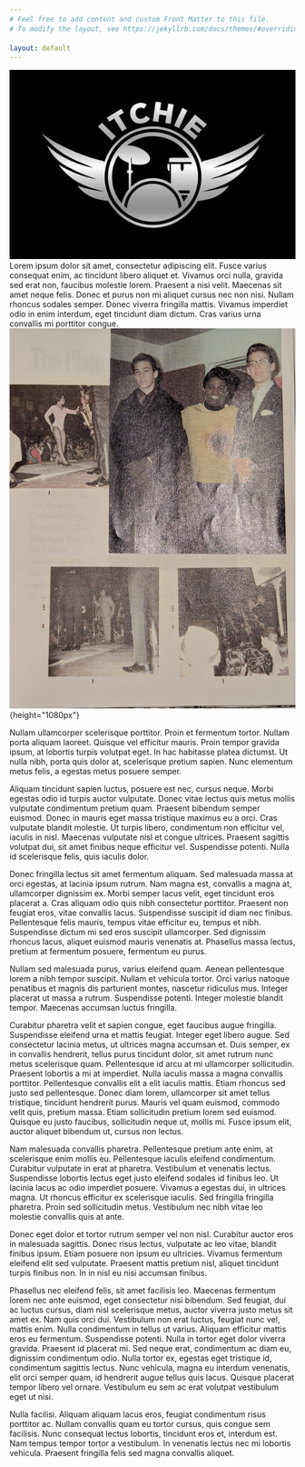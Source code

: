 ```yaml
---
# Feel free to add content and custom Front Matter to this file.
# To modify the layout, see https://jekyllrb.com/docs/themes/#overriding-theme-defaults

layout: default
---
```



![title](/assets/images/home/itichie5.jpg "title")																																																																																																																																																																		
Lorem ipsum dolor sit amet, consectetur adipiscing elit. Fusce varius consequat enim, ac tincidunt libero aliquet et. Vivamus orci nulla, gravida sed erat non, faucibus molestie lorem. Praesent a nisi velit. Maecenas sit amet neque felis. Donec et purus non mi aliquet cursus nec non nisi. Nullam rhoncus sodales semper. Donec viverra fringilla mattis. Vivamus imperdiet odio in enim interdum, eget tincidunt diam dictum. Cras varius urna convallis mi porttitor congue.
![title](/assets/images/home/band2.jpg "title"){height="1080px"}

Nullam ullamcorper scelerisque porttitor. Proin et fermentum tortor. Nullam porta aliquam laoreet. Quisque vel efficitur mauris. Proin tempor gravida ipsum, at lobortis turpis volutpat eget. In hac habitasse platea dictumst. Ut nulla nibh, porta quis dolor at, scelerisque pretium sapien. Nunc elementum metus felis, a egestas metus posuere semper.

Aliquam tincidunt sapien luctus, posuere est nec, cursus neque. Morbi egestas odio id turpis auctor vulputate. Donec vitae lectus quis metus mollis vulputate condimentum pretium quam. Praesent bibendum semper euismod. Donec in mauris eget massa tristique maximus eu a orci. Cras vulputate blandit molestie. Ut turpis libero, condimentum non efficitur vel, iaculis in nisl. Maecenas vulputate nisl et congue ultrices. Praesent sagittis volutpat dui, sit amet finibus neque efficitur vel. Suspendisse potenti. Nulla id scelerisque felis, quis iaculis dolor.

Donec fringilla lectus sit amet fermentum aliquam. Sed malesuada massa at orci egestas, at lacinia ipsum rutrum. Nam magna est, convallis a magna at, ullamcorper dignissim ex. Morbi semper lacus velit, eget tincidunt eros placerat a. Cras aliquam odio quis nibh consectetur porttitor. Praesent non feugiat eros, vitae convallis lacus. Suspendisse suscipit id diam nec finibus. Pellentesque felis mauris, tempus vitae efficitur eu, tempus et nibh. Suspendisse dictum mi sed eros suscipit ullamcorper. Sed dignissim rhoncus lacus, aliquet euismod mauris venenatis at. Phasellus massa lectus, pretium at fermentum posuere, fermentum eu purus.

Nullam sed malesuada purus, varius eleifend quam. Aenean pellentesque lorem a nibh tempor suscipit. Nullam et vehicula tortor. Orci varius natoque penatibus et magnis dis parturient montes, nascetur ridiculus mus. Integer placerat ut massa a rutrum. Suspendisse potenti. Integer molestie blandit tempor. Maecenas accumsan luctus fringilla.

Curabitur pharetra velit et sapien congue, eget faucibus augue fringilla. Suspendisse eleifend urna et mattis feugiat. Integer eget libero augue. Sed consectetur lacinia metus, ut ultrices magna accumsan et. Duis semper, ex in convallis hendrerit, tellus purus tincidunt dolor, sit amet rutrum nunc metus scelerisque quam. Pellentesque id arcu at mi ullamcorper sollicitudin. Praesent lobortis a mi at imperdiet. Nulla iaculis massa a magna convallis porttitor. Pellentesque convallis elit a elit iaculis mattis. Etiam rhoncus sed justo sed pellentesque. Donec diam lorem, ullamcorper sit amet tellus tristique, tincidunt hendrerit purus. Mauris vel quam euismod, commodo velit quis, pretium massa. Etiam sollicitudin pretium lorem sed euismod. Quisque eu justo faucibus, sollicitudin neque ut, mollis mi. Fusce ipsum elit, auctor aliquet bibendum ut, cursus non lectus.

Nam malesuada convallis pharetra. Pellentesque pretium ante enim, at scelerisque enim mollis eu. Pellentesque iaculis eleifend condimentum. Curabitur vulputate in erat at pharetra. Vestibulum et venenatis lectus. Suspendisse lobortis lectus eget justo eleifend sodales id finibus leo. Ut lacinia lacus ac odio imperdiet posuere. Vivamus a egestas dui, in ultrices magna. Ut rhoncus efficitur ex scelerisque iaculis. Sed fringilla fringilla pharetra. Proin sed sollicitudin metus. Vestibulum nec nibh vitae leo molestie convallis quis at ante.

Donec eget dolor et tortor rutrum semper vel non nisl. Curabitur auctor eros in malesuada sagittis. Donec risus lectus, vulputate ac leo vitae, blandit finibus ipsum. Etiam posuere non ipsum eu ultricies. Vivamus fermentum eleifend elit sed vulputate. Praesent mattis pretium nisl, aliquet tincidunt turpis finibus non. In in nisl eu nisi accumsan finibus.

Phasellus nec eleifend felis, sit amet facilisis leo. Maecenas fermentum lorem nec ante euismod, eget consectetur nisi bibendum. Sed feugiat, dui ac luctus cursus, diam nisl scelerisque metus, auctor viverra justo metus sit amet ex. Nam quis orci dui. Vestibulum non erat luctus, feugiat nunc vel, mattis enim. Nulla condimentum in tellus ut varius. Aliquam efficitur mattis eros eu fermentum. Suspendisse potenti. Nulla in tortor eget dolor viverra gravida. Praesent id placerat mi. Sed neque erat, condimentum ac diam eu, dignissim condimentum odio. Nulla tortor ex, egestas eget tristique id, condimentum sagittis lectus. Nunc vehicula, magna eu interdum venenatis, elit orci semper quam, id hendrerit augue tellus quis lacus. Quisque placerat tempor libero vel ornare. Vestibulum eu sem ac erat volutpat vestibulum eget ut nisi.

Nulla facilisi. Aliquam aliquam lacus eros, feugiat condimentum risus porttitor ac. Nullam convallis quam eu tortor cursus, quis congue sem facilisis. Nunc consequat lectus lobortis, tincidunt eros et, interdum est. Nam tempus tempor tortor a vestibulum. In venenatis lectus nec mi lobortis vehicula. Praesent fringilla felis sed magna convallis aliquet.
